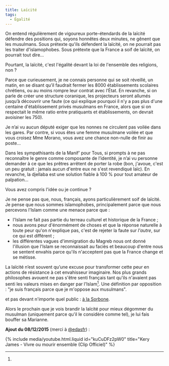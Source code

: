 ```yaml
---
title: Laïcité
tags:
  - Égalité
---
```


On entend régulièrement de vigoureux porte-étendards de la laïcité défendre des
positions qui, soyons honnêtes deux minutes, ne gênent que les musulmans. Sous
prétexte qu'ils défendent la laïcité, on ne pourrait pas les traiter
d'islamophobes. Sous prétexte que la France a soif de laïcité, on pourrait tout
dire…

Pourtant, la laïcité, c'est l'égalité devant la loi de l'ensemble des religions,
non ?

<!-- more -->

Parce que curieusement, je ne connais personne qui se soit réveillé, un matin,
en se disant qu’il faudrait fermer les 8000 établissements scolaires chrétiens,
ou au moins rompre leur contrat avec l’État. En revanche, si on parle de créer
une structure coranique, les projecteurs seront allumés jusqu’à découvrir une
faute (ce qui explique pourquoi il n'y a pas plus d'une centaine d'établissement
privés musulmans en France, alors que si on respectait le même ratio entre
pratiquants et établissements, on devrait avoisiner les 750).

Je n’ai vu aucun député exiger que les nonnes ne circulent pas voilée dans les
gares. Par contre, si vous êtes une femme musulmane voilée et que vous croisez
Mme Morano, vous avez une chance non-nulle de finir au poste…

Dans les sympathisants de la Manif’ pour Tous, si prompts à ne pas reconnaître
le genre comme composante de l’identité, je n’ai vu personne demander à ce que
les prêtres arrêtent de porter la robe (bon, j'avoue, c'est un peu
gratuit&nbsp;: jamais aucun d'entre eux ne s'est revendiqué laïc). En revanche,
la djellaba est une solution fiable à 100 % pour tout amateur de palpation…

Vous avez compris l'idée ou je continue ?

Je ne pense pas que, nous, français, ayons particulièrement soif de laïcité. Je
pense que nous sommes islamophobes, principalement parce que nous percevons
l'Islam comme une menace parce que :

- l'Islam ne fait pas partie du terreau culturel et historique de la France ;
- nous avons peur d'énormément de choses et que la réponse naturelle à toute
  peur qu'on n'explique pas, c'est de rejeter la faute sur _l'autre_, sur ce qui
  est différent ;
- les différentes vagues d'immigration du Magreb nous ont donné l'illusion que
  l'Islam se reconnaissait au faciès et beaucoup d'entre nous se sentent envahis
  parce qu'ils n'acceptent pas que la France change et se métisse.

La laïcité n’est souvent qu’une excuse pour transformer cette peur en actions de
résistance à cet envahisseur imaginaire. Nos plus grands philosophes avouent ne
pas s'être senti français tant qu'ils n'avaient pas senti les valeurs mises en
danger par l'Islam[^1]. Une définition par opposition : "je suis français parce
que je m'oppose aux musulmans".

[^1]:

  et pas devant n'importe quel public :
  [à la Sorbone](http://lmsi.net/Dehors-dehoooooooors).

Alors le prochain que je vois brandir la laïcité pour mieux dégommer du musulman
(uniquement parce qu'il le considère comme tel), je lui fais bouffer sa
Marianne.

**Ajout du 08/12/2015** (merci à
[@edasfr](https://twitter.com/edasfr/status/685561808036474880))&nbsp;:

{% include media/youtube.html.liquid id="kuCuDFz2pW0" title="Kery James - Vivre ou mourir ensemble (Clip Officiel)" %}
